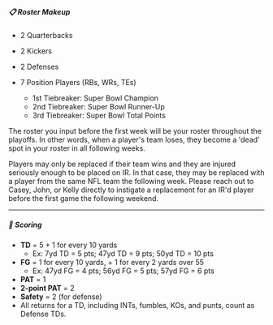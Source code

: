 
##### 📋 Roster Makeup
- 2 Quarterbacks
- 2 Kickers
- 2 Defenses
- 7 Position Players (RBs, WRs, TEs)

    - 1st Tiebreaker: Super Bowl Champion 
    - 2nd Tiebreaker: Super Bowl Runner-Up
    - 3rd Tiebreaker: Super Bowl Total Points


The roster you input before the first week will be your roster throughout the playoffs. 
In other words, when a player's team loses, they become a 'dead' spot in your roster in all following weeks.

Players may only be replaced if their team wins and they are injured seriously enough to be placed on IR. In that case, they may be replaced with a player from the same NFL team the following week. Please reach out to Casey, John, or Kelly directly to instigate a replacement for an IR'd player before the first game the following weekend.

---
##### 🧮 Scoring
- **TD** = 5 + 1 for every 10 yards
    - Ex: 7yd TD = 5 pts; 47yd TD = 9 pts; 50yd TD = 10 pts
- **FG** = 1 for every 10 yards, + 1 for every 2 yards over 55
    - Ex: 47yd FG = 4 pts; 56yd FG = 5 pts; 57yd FG = 6 pts
- **PAT** = 1
- **2-point PAT** = 2
- **Safety** = 2 (for defense)
- All returns for a TD, including INTs, fumbles, KOs, and punts, count as Defense TDs.  



